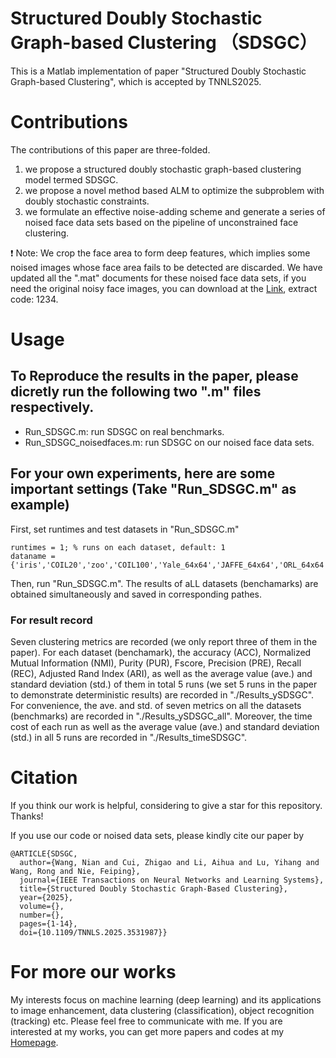 # Structured Doubly Stochastic Graph-based Clustering （SDSGC）
This is a Matlab implementation of  paper "Structured Doubly Stochastic Graph-based Clustering", which is accepted by TNNLS2025. 

# Contributions

The contributions of this paper are three-folded.
1) we propose a structured doubly stochastic graph-based clustering model termed SDSGC.
2) we propose a novel method based ALM to optimize the subproblem with doubly stochastic constraints.
3) we formulate an effective noise-adding scheme and generate a series of noised face data sets based on the pipeline of unconstrained face clustering.

:exclamation: Note: We crop the face area to form deep features, which implies some noised images whose face area fails to be detected are discarded. We have updated all the ".mat" documents for these noised face data sets, if you need the original noisy face images, you can download at the [Link](https://pan.baidu.com/s/1GQAp8JUowrvkDIYBOqhPNw?pwd=1234), extract code: 1234.
# Usage

## To Reproduce  the results in the paper, please dicretly run the following two ".m" files respectively.
* Run_SDSGC.m: run  SDSGC on real benchmarks.
* Run_SDSGC_noisedfaces.m: run SDSGC on our noised face data sets.
  
##  For your own experiments, here are some important settings (Take "Run_SDSGC.m" as example)
First, set runtimes and test datasets in "Run_SDSGC.m" 
```
runtimes = 1; % runs on each dataset, default: 1
dataname = {'iris','COIL20','zoo','COIL100','Yale_64x64','JAFFE_64x64','ORL_64x64','CASIA_64x64'}; 
```
Then, run  "Run_SDSGC.m".  The results of aLL datasets (benchamarks) are obtained simultaneously and saved in corresponding pathes.
### For result record

Seven clustering metrics are recorded (we only report three of them in the paper). For each dataset (benchamark), the accuracy (ACC), Normalized Mutual Information (NMI), Purity (PUR), Fscore, Precision (PRE), Recall (REC), Adjusted Rand Index (ARI), as well as  the average value (ave.) and standard deviation (std.) of them in total 5 runs  (we set 5 runs in the paper to demonstrate deterministic results) are recorded in "./Results_ySDSGC". For convenience,  the ave. and std. of seven metrics on all the datasets (benchmarks) are recorded in "./Results_ySDSGC_all". Moreover, the time cost of each run as well as the average value (ave.) and standard deviation (std.) in all 5 runs are recorded in "./Results_timeSDSGC".
# Citation
If you think our work is helpful,  considering to give a star for this repository. Thanks!

If you use our code or noised data sets, please kindly cite our paper by
```
@ARTICLE{SDSGC,
  author={Wang, Nian and Cui, Zhigao and Li, Aihua and Lu, Yihang and Wang, Rong and Nie, Feiping},
  journal={IEEE Transactions on Neural Networks and Learning Systems}, 
  title={Structured Doubly Stochastic Graph-Based Clustering}, 
  year={2025},
  volume={},
  number={},
  pages={1-14},
  doi={10.1109/TNNLS.2025.3531987}}
```
# For more our works
My interests focus on machine learning (deep learning) and its applications to image enhancement, data clustering (classification), object recognition (tracking) etc. Please feel free to  communicate with me. If you are interested at my works, you can get more papers and codes at my [Homepage](https://nianwang-hjjgcdx.github.io/).
